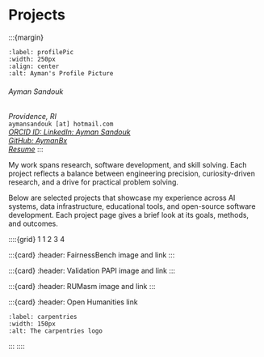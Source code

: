 # Projects 

:::{margin} 

```{image} ./img/BPP.jpg
:label: profilePic
:width: 250px
:align: center
:alt: Ayman's Profile Picture
```

###### Ayman Sandouk  
*Providence, RI*  
`aymansandouk [at] hotmail.com`  
_[ORCID ID: ]()_
_[LinkedIn: Ayman Sandouk]()_  
_[GitHub: AymanBx]()_  
_[Resume]()_
:::

My work spans research, software development, and skill solving. Each project reflects a balance between engineering precision, curiosity-driven research, and a drive for practical problem solving.

Below are selected projects that showcase my experience across AI systems, data infrastructure, educational tools, and open-source software development. Each project page gives a brief look at its goals, methods, and outcomes.


::::{grid} 1 1 2 3 4

:::{card}
:header: FairnessBench
image and link
:::

:::{card}
:header: Validation PAPI
image and link
:::

:::{card}
:header: RUMasm
image and link
:::

:::{card}
:header: Open Humanities
link
```{image} ./img/thecarpentries-opengraph.png
:label: carpentries
:width: 150px
:alt: The carpentries logo
```
:::
::::